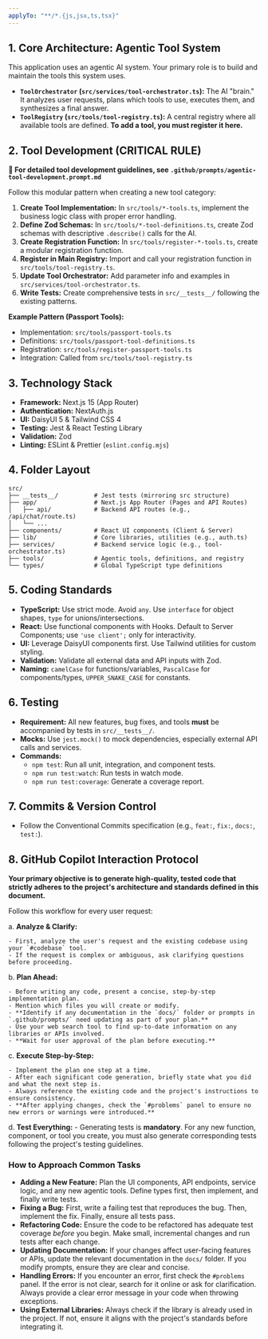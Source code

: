 ```yaml
---
applyTo: "**/*.{js,jsx,ts,tsx}"
---
```


## 1. Core Architecture: Agentic Tool System

This application uses an agentic AI system. Your primary role is to build and maintain the tools this system uses.

- **`ToolOrchestrator` (`src/services/tool-orchestrator.ts`):** The AI "brain." It analyzes user requests, plans which tools to use, executes them, and synthesizes a final answer.
- **`ToolRegistry` (`src/tools/tool-registry.ts`):** A central registry where all available tools are defined. **To add a tool, you must register it here.**

## 2. Tool Development (CRITICAL RULE)

**📖 For detailed tool development guidelines, see `.github/prompts/agentic-tool-development.prompt.md`**

Follow this modular pattern when creating a new tool category:

1.  **Create Tool Implementation:** In `src/tools/*-tools.ts`, implement the business logic class with proper error handling.
2.  **Define Zod Schemas:** In `src/tools/*-tool-definitions.ts`, create Zod schemas with descriptive `.describe()` calls for the AI.
3.  **Create Registration Function:** In `src/tools/register-*-tools.ts`, create a modular registration function.
4.  **Register in Main Registry:** Import and call your registration function in `src/tools/tool-registry.ts`.
5.  **Update Tool Orchestrator:** Add parameter info and examples in `src/services/tool-orchestrator.ts`.
6.  **Write Tests:** Create comprehensive tests in `src/__tests__/` following the existing patterns.

**Example Pattern (Passport Tools):**

- Implementation: `src/tools/passport-tools.ts`
- Definitions: `src/tools/passport-tool-definitions.ts`
- Registration: `src/tools/register-passport-tools.ts`
- Integration: Called from `src/tools/tool-registry.ts`

## 3. Technology Stack

- **Framework:** Next.js 15 (App Router)
- **Authentication:** NextAuth.js
- **UI:** DaisyUI 5 & Tailwind CSS 4
- **Testing:** Jest & React Testing Library
- **Validation:** Zod
- **Linting:** ESLint & Prettier (`eslint.config.mjs`)

## 4. Folder Layout

```text
src/
├── __tests__/          # Jest tests (mirroring src structure)
├── app/                # Next.js App Router (Pages and API Routes)
│   ├── api/            # Backend API routes (e.g., /api/chat/route.ts)
│   └── ...
├── components/         # React UI components (Client & Server)
├── lib/                # Core libraries, utilities (e.g., auth.ts)
├── services/           # Backend service logic (e.g., tool-orchestrator.ts)
├── tools/              # Agentic tools, definitions, and registry
└── types/              # Global TypeScript type definitions
```

## 5. Coding Standards

- **TypeScript:** Use strict mode. Avoid `any`. Use `interface` for object shapes, `type` for unions/intersections.
- **React:** Use functional components with Hooks. Default to Server Components; use `'use client';` only for interactivity.
- **UI:** Leverage DaisyUI components first. Use Tailwind utilities for custom styling.
- **Validation:** Validate all external data and API inputs with Zod.
- **Naming:** `camelCase` for functions/variables, `PascalCase` for components/types, `UPPER_SNAKE_CASE` for constants.

## 6. Testing

- **Requirement:** All new features, bug fixes, and tools **must** be accompanied by tests in `src/__tests__/`.
- **Mocks:** Use `jest.mock()` to mock dependencies, especially external API calls and services.
- **Commands:**
  - `npm test`: Run all unit, integration, and component tests.
  - `npm run test:watch`: Run tests in watch mode.
  - `npm run test:coverage`: Generate a coverage report.

## 7. Commits & Version Control

- Follow the Conventional Commits specification (e.g., `feat:`, `fix:`, `docs:`, `test:`).

## 8. GitHub Copilot Interaction Protocol

**Your primary objective is to generate high-quality, tested code that strictly adheres to the project's architecture and standards defined in this document.**

Follow this workflow for every user request:

a. **Analyze & Clarify:**

    - First, analyze the user's request and the existing codebase using your `#codebase` tool.
    - If the request is complex or ambiguous, ask clarifying questions before proceeding.

b. **Plan Ahead:**

    - Before writing any code, present a concise, step-by-step implementation plan.
    - Mention which files you will create or modify.
    - **Identify if any documentation in the `docs/` folder or prompts in `.github/prompts/` need updating as part of your plan.**
    - Use your web search tool to find up-to-date information on any libraries or APIs involved.
    - **Wait for user approval of the plan before executing.**

c. **Execute Step-by-Step:**

    - Implement the plan one step at a time.
    - After each significant code generation, briefly state what you did and what the next step is.
    - Always reference the existing code and the project's instructions to ensure consistency.
    - **After applying changes, check the `#problems` panel to ensure no new errors or warnings were introduced.**

d. **Test Everything:** - Generating tests is **mandatory**. For any new function, component, or tool you create, you must also generate corresponding tests following the project's testing guidelines.

### How to Approach Common Tasks

- **Adding a New Feature:** Plan the UI components, API endpoints, service logic, and any new agentic tools. Define types first, then implement, and finally write tests.
- **Fixing a Bug:** First, write a failing test that reproduces the bug. Then, implement the fix. Finally, ensure all tests pass.
- **Refactoring Code:** Ensure the code to be refactored has adequate test coverage _before_ you begin. Make small, incremental changes and run tests after each change.
- **Updating Documentation:** If your changes affect user-facing features or APIs, update the relevant documentation in the `docs/` folder. If you modify prompts, ensure they are clear and concise.
- **Handling Errors:** If you encounter an error, first check the `#problems` panel. If the error is not clear, search for it online or ask for clarification. Always provide a clear error message in your code when throwing exceptions.
- **Using External Libraries:** Always check if the library is already used in the project. If not, ensure it aligns with the project's standards before integrating it.
